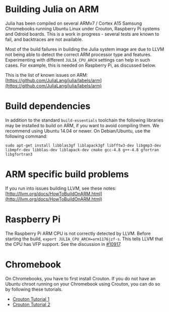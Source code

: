 # Building Julia on ARM

Julia has been compiled on several ARMv7 / Cortex A15 Samsung
Chromebooks running Ubuntu Linux under Crouton, Raspberry Pi systems
and Odroid boards. This is a work in progress - several tests are
known to fail, and backtraces are not available.

Most of the build failures in building the Julia system image are due
to LLVM not being able to detect the correct ARM processor type and
features. Experimenting with different `JULIA_CPU_ARCH` settings can
help in such cases. For example, this is needed on Raspberry Pi, as
discussed below.

This is the list of known issues on ARM:
 [https://github.com/JuliaLang/julia/labels/arm](https://github.com/JuliaLang/julia/labels/arm)

# Build dependencies

In addition to the standard `build-essentials` toolchain the following
libraries may be installed to build on ARM, if you want to avoid
compiling them. We recommend using Ubuntu 14.04 or newer. On
Debian/Ubuntu, use the following command:

````
sudo apt-get install libblas3gf liblapack3gf libfftw3-dev libgmp3-dev libmpfr-dev libblas-dev liblapack-dev cmake gcc-4.8 g++-4.8 gfortran libgfortran3
````

# ARM specific build problems

If you run into issues building LLVM, see these notes:
[http://llvm.org/docs/HowToBuildOnARM.html](http://llvm.org/docs/HowToBuildOnARM.html)

# Raspberry Pi

The Raspberry Pi ARM CPU is not correctly detected by LLVM. Before
starting the build, `export JULIA_CPU_ARCH=arm1176jzf-s`. This tells
LLVM that the CPU has VFP support. See the discussion in
[#10917](https://github.com/JuliaLang/julia/issues/10917).

# Chromebook

On Chromebooks, you have to first install Crouton.  If you do not have
an Ubuntu chroot running on your Chromebook using Crouton, you can do
so by following these tutorials.

- [Crouton Tutorial 1](http://www.howtogeek.com/162120/how-to-install-ubuntu-linux-on-your-chromebook-with-crouton/)
- [Crouton Tutorial 2](http://lifehacker.com/how-to-install-linux-on-a-chromebook-and-unlock-its-ful-509039343)
